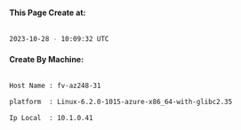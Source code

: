 
   
#### This Page Create at:

```bash

2023-10-28 - 10:09:32 UTC

```

#### Create By Machine:

```bash

Host Name : fv-az248-31

platform  : Linux-6.2.0-1015-azure-x86_64-with-glibc2.35

Ip Local  : 10.1.0.41

```

